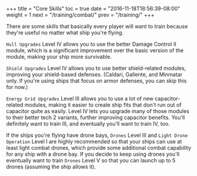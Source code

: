 +++
title = "Core Skills"
toc = true
date = "2016-11-18T18:56:39-08:00"
weight = 1
next = "/training/combat/"
prev = "/training/"
+++

There are some skills that basically every player will want to train
because they're useful no matter what ship you're flying.

`Hull Upgrades` Level IV allows you to use the better Damage Control II
module, which is a significant improvement over the basic version of the module,
making your ship more survivable.

`Shield Upgrades` Level IV allows you to use better shield-related modules, improving
your shield-based defenses. (Caldari, Gallente, and Minmatar only. If you're
using ships that focus on armor defenses, you can skip this for now.)

`Energy Grid Upgrades` Level III allows you to use a lot of new capacitor-related
modules, making it easier to create ship fits that don't run out of capacitor
quite as easily. Level IV lets you upgrade many of those modules to their better
tech 2 variants, further improving capacitor benefits. You'll definitely want to
train III, and eventually you'll want to train IV, too.

If the ships you're flying have drone bays, `Drones` Level III and
`Light Drone Operation` Level I are highly recommended so that your ships
can use at least light combat drones, which provide some additional combat
capability for any ship with a drone bay. If you decide to keep using
drones you'll eventually want to train `Drones` Level V so that you
can launch up to 5 drones (assuming the ship allows it).